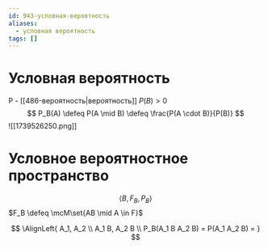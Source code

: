 ```yaml
---
id: 943-условная-вероятность
aliases:
  - условная вероятность
tags: []
---
```


# Условная вероятность
P - [[486-вероятность|вероятность]]
$P(B) > 0$
$$
P_B(A) \defeq P(A \mid B) \defeq \frac{P(A \cdot B)}{P(B)}
$$
![[1739526250.png]]

# Условное вероятностное пространство
$$\left<B, F_B, P_B\right>$$
$F_B \defeq \mcM\set{AB \mid A \in F}$

$$
\AlignLeft{
A_1, A_2 \\
A_1 B, A_2 B \\
P_B(A_1 B A_2 B) = P(A_1 A_2 B) = 
}
$$
